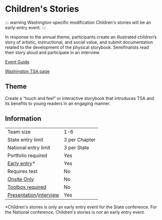 # Children's Stories

::: warning Washington-specific modification
Children's stories will be an early-entry event.
:::

In response to the annual theme, participants create an illustrated children’s story of artistic, instructional, and social value, and submit documentation related to the development of the physical storybook. Semifinalists read their story aloud and participate in an interview.

[Event Guide](https://lwsd.sharepoint.com/:b:/r/sites/GR-JHS-TechnologyStudentAssociation-SCA/Shared%20Documents/2024-25/Event%20Guides/HS%20-%20Childrens%20Stories.pdf)

[Washington TSA page](https://www.washingtontsa.org/high-school-events/childrens-stories)

## Theme

Create a “touch and feel” or interactive storybook that introduces TSA and its benefits to young readers in an engaging manner.

## Information

|                                              |               |
| -------------------------------------------- | ------------- |
| Team size                                    | 1-6           |
| State entry limit                            | 3 per Chapter |
| National entry limit                         | 3 per State   |
| Portfolio required                           | Yes           |
| [Early entry](/#terms)\*                     | Yes           |
| Requires test                                | No            |
| [Onsite Only](/#terms)                       | No            |
| [Toolbox required](/#terms)                  | No            |
| [Presentation](/#terms)/[interview](/#terms) | Yes           |

\*Children's stories is only an early entry event for the State conference. For the National conference, Children's stories is _not_ an early entry event.
